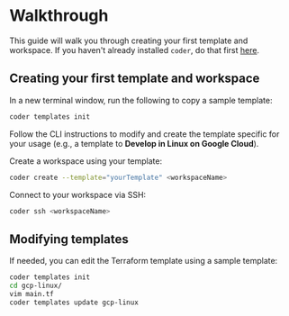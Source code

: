 # Walkthrough

This guide will walk you through creating your first template and workspace. If you haven't already installed `coder`, do that first [here](./install.md).

## Creating your first template and workspace

In a new terminal window, run the following to copy a sample template:

```bash
coder templates init
```

Follow the CLI instructions to modify and create the template specific for your
usage (e.g., a template to **Develop in Linux on Google Cloud**).

Create a workspace using your template:

```bash
coder create --template="yourTemplate" <workspaceName>
```

Connect to your workspace via SSH:

```bash
coder ssh <workspaceName>
```

## Modifying templates

If needed, you can edit the Terraform template using a sample template:

```sh
coder templates init
cd gcp-linux/
vim main.tf
coder templates update gcp-linux
```
